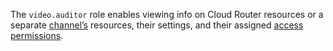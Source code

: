 The `video.auditor` role enables viewing info on Cloud Router resources or a separate [channel’s](../../video/concepts/index.md#channels) resources, their settings, and their assigned [access permissions](../../iam/concepts/access-control/index.md).
